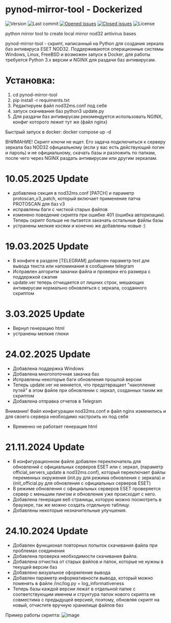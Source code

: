 # pynod-mirror-tool - Dockerized
 ![Version](https://img.shields.io/badge/version-20250509-gold)
 ![Last commit](https://img.shields.io/github/last-commit/Scorpikor/pynod-mirror-tool/main?cacheSeconds=0)
[![Opened issues](https://img.shields.io/github/issues/Scorpikor/pynod-mirror-tool?color=darkred)](https://github.com/rzc0d3r/ESET-KeyGen/issues?cacheSeconds=0)
[![Closed issues](https://img.shields.io/github/issues-closed/Scorpikor/pynod-mirror-tool?color=darkgreen&cacheSeconds=0)](https://github.com/rzc0d3r/ESET-KeyGen/issues?q=is%3Aissue+is%3Aclosed)
![License](https://img.shields.io/github/license/Scorpikor/pynod-mirror-tool)

python mirror tool  to create local mirror nod32 antivirus bases

pynod-mirror-tool  - скрипт, написанный на Рython для создания зеркала баз антивируса ESET NOD32. Поддерживаются операционные системы Windows, Linux, FreeBSD и возможен запуск в Docker, для работы требуется Python 3.x версии и NGINX для раздачи баз антивирусам.

# Установка:
1) cd pynod-mirror-tool
2) pip install -r requiments.txt
3) Редактируем файл nod32ms.conf под себя
4) запуск скачивания баз python3 update.py
5) Для раздачи баз антивирусам рекомендуется использовать NGINX, конфиг которого лежит тут же (файл nginx)


Быстрый запуск в docker: docker compose up -d

ВНИМАНИЕ! Скрипт ключи не ищет. Его задача подключиться к серверу зеркала баз NOD32 официальному (если у вас есть действующий логин и пароль) и не официальному, скачать базы и разложить
по папкам, после чего через NGINX раздать антивирусам или другим зеркалам.

# 10.05.2025 Update
+ добавлена секция в nod32ms.conf [PATCH] и параметр protoscan_v3_patch, который включает применение патча PROTOSCAN для баз v3
+ исправлены баги с чисткой старых файлов
+ изменено поведение скрипта при ошибке 401 (ошибка авторизации). Теперь скрипт больше не пытается закачать остальные файлы базы
+ устранены мелкие косяки и конечно же добавлены новые :) 

# 19.03.2025 Update
+ В конфиге в разделе [TELEGRAM] добавлен параметр text для вывода текста или напоминания в сообщении telegram
+ Исправлен алгоритм закачки файла и проверки его размера с поддержкой сжатия
+ update.ver теперь отчищается от лишних строк, мешающих антивирусам нормально обновляться с зеркала, созданного скриптом

# 3.03.2025 Update
+ Вернул генерацию html
+ устранены мелкие глюки

# 24.02.2025 Update
+ Добавлена поддержка Windows
+ Добавлена многопоточная закачка баз
+ Исправлены некоторые баги обновления прошлой версии
+ Теперь update.ver не меняется, что предотвращает "накопление путей" в этом файле при обновлении с зеркал, созданных таким же скриптом
+ Добавлена отправка отчетов в Telegram

Внимание!  Файл конфигурации nod32ms.conf и файл nginx изменились и для своего сервера необходимо настроить их под себя
- Временно не работает генерация html
  
# 21.11.2024 Update
+ В конфигурационном файле добавлен переключатель для обновлений с официальных серверов ESET или с зеркал, (параметр official_servers_update в nod32ms.conf),
  который переключает файлы переменных окружения (init.py для режима обновления с зеркала) и  (init_official.py для обновления с официальных серверов ESET)
+ В режиме обновления с официальных серверов ESET проверяется сервер с меньшим пингом и обновление уже происходит с него.
+ Добавлена генерация веб страницы, которую можно посмотреть в браузере, так же можно создать отдельную таблицу.
+ Добавлены некоторые незначительные улучшения.

# 24.10.2024 Update
+ Добавлен функционал повторных попыток скачивания файла при проблемах соединения
+ Добавлена проверка необходимости скачивания файла.
+ Добавлена отчистка от старых файлов и папок, которые не нужны в текущей версии баз
+ Добавлено визуальное оформление вывода
+ Добавлен параметр информативности вывода, который можно поменять в файле /inc/log.py = log_informativeness
+ Теперь базы каждой версии лежат в отдельной папке с соответствующим именем и структура папок нового скрипта не совместима с предыдущей  версией, поэтому, обновляя скрипт на новый, отчистите вручную хранилище файлов баз

Пример работы скрипта:
![image](https://github.com/user-attachments/assets/fb27198b-6a60-435f-b1a9-076e99aaca23)

